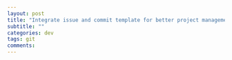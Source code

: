 ```yaml
---
layout: post
title: "Integrate issue and commit template for better project management"
subtitle: ""
categories: dev
tags: git
comments:
---
```

